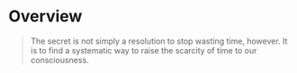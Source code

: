 # Overview

> The secret is not simply a resolution to stop wasting time, however. It is to find a systematic way to raise the scarcity of time to our consciousness.
